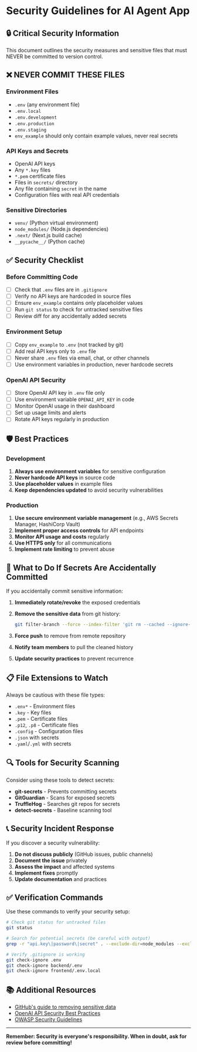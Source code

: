# Security Guidelines for AI Agent App

## 🔒 Critical Security Information

This document outlines the security measures and sensitive files that must NEVER be committed to version control.

## ❌ NEVER COMMIT THESE FILES

### Environment Files

- `.env` (any environment file)
- `.env.local`
- `.env.development`
- `.env.production`
- `.env.staging`
- `env_example` should only contain example values, never real secrets

### API Keys and Secrets

- OpenAI API keys
- Any `*.key` files
- `*.pem` certificate files
- Files in `secrets/` directory
- Any file containing `secret` in the name
- Configuration files with real API credentials

### Sensitive Directories

- `venv/` (Python virtual environment)
- `node_modules/` (Node.js dependencies)
- `.next/` (Next.js build cache)
- `__pycache__/` (Python cache)

## ✅ Security Checklist

### Before Committing Code

- [ ] Check that `.env` files are in `.gitignore`
- [ ] Verify no API keys are hardcoded in source files
- [ ] Ensure `env_example` contains only placeholder values
- [ ] Run `git status` to check for untracked sensitive files
- [ ] Review diff for any accidentally added secrets

### Environment Setup

- [ ] Copy `env_example` to `.env` (not tracked by git)
- [ ] Add real API keys only to `.env` file
- [ ] Never share `.env` files via email, chat, or other channels
- [ ] Use environment variables in production, never hardcode secrets

### OpenAI API Security

- [ ] Store OpenAI API key in `.env` file only
- [ ] Use environment variable `OPENAI_API_KEY` in code
- [ ] Monitor OpenAI usage in their dashboard
- [ ] Set up usage limits and alerts
- [ ] Rotate API keys regularly in production

## 🛡️ Best Practices

### Development

1. **Always use environment variables** for sensitive configuration
2. **Never hardcode API keys** in source code
3. **Use placeholder values** in example files
4. **Keep dependencies updated** to avoid security vulnerabilities

### Production

1. **Use secure environment variable management** (e.g., AWS Secrets Manager, HashiCorp Vault)
2. **Implement proper access controls** for API endpoints
3. **Monitor API usage and costs** regularly
4. **Use HTTPS only** for all communications
5. **Implement rate limiting** to prevent abuse

## 🚨 What to Do If Secrets Are Accidentally Committed

If you accidentally commit sensitive information:

1. **Immediately rotate/revoke** the exposed credentials
2. **Remove the sensitive data** from git history:

   ```bash
   git filter-branch --force --index-filter 'git rm --cached --ignore-unmatch path/to/sensitive/file' --prune-empty --tag-name-filter cat -- --all
   ```

3. **Force push** to remove from remote repository
4. **Notify team members** to pull the cleaned history
5. **Update security practices** to prevent recurrence

## 📋 File Extensions to Watch

Always be cautious with these file types:

- `.env*` - Environment files
- `.key` - Key files
- `.pem` - Certificate files
- `.p12`, `.p8` - Certificate files
- `.config` - Configuration files
- `.json` with secrets
- `.yaml`/`.yml` with secrets

## 🔍 Tools for Security Scanning

Consider using these tools to detect secrets:

- **git-secrets** - Prevents committing secrets
- **GitGuardian** - Scans for exposed secrets
- **TruffleHog** - Searches git repos for secrets
- **detect-secrets** - Baseline scanning tool

## 📞 Security Incident Response

If you discover a security vulnerability:

1. **Do not discuss publicly** (GitHub issues, public channels)
2. **Document the issue** privately
3. **Assess the impact** and affected systems
4. **Implement fixes** promptly
5. **Update documentation** and practices

## ✅ Verification Commands

Use these commands to verify your security setup:

```bash
# Check git status for untracked files
git status

# Search for potential secrets (be careful with output)
grep -r "api.key\|password\|secret" . --exclude-dir=node_modules --exclude-dir=.git

# Verify .gitignore is working
git check-ignore .env
git check-ignore backend/.env
git check-ignore frontend/.env.local
```

## 📚 Additional Resources

- [GitHub's guide to removing sensitive data](https://docs.github.com/en/authentication/keeping-your-account-and-data-secure/removing-sensitive-data-from-a-repository)
- [OpenAI API Security Best Practices](https://platform.openai.com/docs/guides/safety-best-practices)
- [OWASP Security Guidelines](https://owasp.org/www-project-top-ten/)

---

**Remember: Security is everyone's responsibility. When in doubt, ask for review before committing!**
